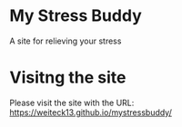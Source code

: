 # My Stress Buddy
A site for relieving your stress

# Visitng the site
Please visit the site with the URL: https://weiteck13.github.io/mystressbuddy/
